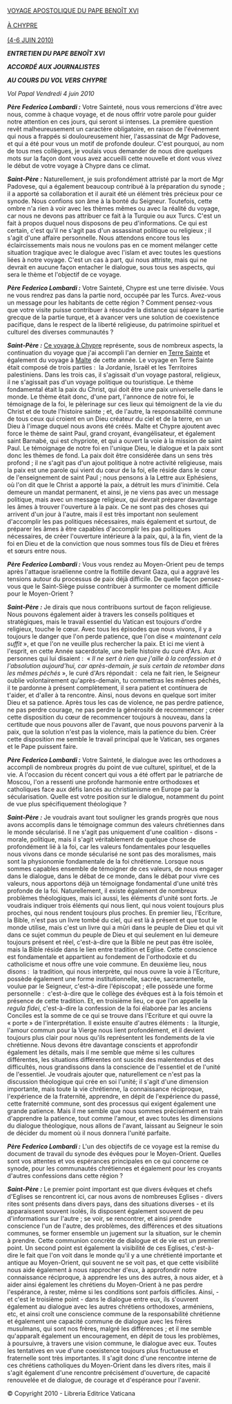 [VOYAGE APOSTOLIQUE DU PAPE BENOÎT XVI \
\
À CHYPRE\
\
(4-6 JUIN 2010)](/content/benedict-xvi/fr/travels/2010/index_cipro.html)

***ENTRETIEN DU PAPE BENOÎT XVI***

***ACCORDÉ AUX JOURNALISTES***

***AU COURS DU VOL VERS CHYPRE***

*Vol Papal* *Vendredi 4 juin 2010*

***Père Federico Lombardi :*** Votre Sainteté, nous vous remercions d'être avec nous, comme à chaque voyage, et de nous offrir votre parole pour guider notre attention en ces jours, qui seront si intenses. La première question revêt malheureusement un caractère obligatoire, en raison de l'événement qui nous a frappés si douloureusement hier, l'assassinat de Mgr Padovese, et qui a été pour vous un motif de profonde douleur. C'est pourquoi, au nom de tous mes collègues, je voulais vous demander de nous dire quelques mots sur la façon dont vous avez accueilli cette nouvelle et dont vous vivez le début de votre voyage à Chypre dans ce climat.

***Saint-Père :*** Naturellement, je suis profondément attristé par la mort de Mgr Padovese, qui a également beaucoup contribué à la préparation du synode ; il a apporté sa collaboration et il aurait été un élément très précieux pour ce synode. Nous confions son âme à la bonté du Seigneur. Toutefois, cette ombre n'a rien à voir avec les thèmes mêmes ou avec la réalité du voyage, car nous ne devons pas attribuer ce fait à la Turquie ou aux Turcs. C'est un fait à propos duquel nous disposons de peu d'informations. Ce qui est certain, c'est qu'il ne s'agit pas d'un assassinat politique ou religieux ; il s'agit d'une affaire personnelle. Nous attendons encore tous les éclaircissements mais nous ne voulons pas en ce moment mélanger cette situation tragique avec le dialogue avec l'islam et avec toutes les questions liées à notre voyage. C'est un cas à part, qui nous attriste, mais qui ne devrait en aucune façon entacher le dialogue, sous tous ses aspects, qui sera le thème et l'objectif de ce voyage.

***Père Federico Lombardi :*** Votre Sainteté, Chypre est une terre divisée. Vous ne vous rendrez pas dans la partie nord, occupée par les Turcs. Avez-vous un message pour les habitants de cette région ? Comment pensez-vous que votre visite puisse contribuer à résoudre la distance qui sépare la partie grecque de la partie turque, et à avancer vers une solution de coexistence pacifique, dans le respect de la liberté religieuse, du patrimoine spirituel et culturel des diverses communautés ?

***Saint-Père :*** [Ce voyage à Chypre](/content/benedict-xvi/fr/travels/2010/index_cipro.html) représente, sous de nombreux aspects, la continuation du voyage que j'ai accompli l'an dernier en [Terre Sainte](/content/benedict-xvi/fr/travels/2009/index_holy-land.html) et également du voyage à [Malte](/content/benedict-xvi/fr/travels/2010/index_malta.html) de cette année. Le voyage en Terre Sainte était composé de trois parties :  la Jordanie, Israël et les Territoires palestiniens. Dans les trois cas, il s'agissait d'un voyage pastoral, religieux, il ne s'agissait pas d'un voyage politique ou touristique. Le thème fondamental était la paix du Christ, qui doit être une paix universelle dans le monde. Le thème était donc, d'une part, l'annonce de notre foi, le témoignage de la foi, le pèlerinage sur ces lieux qui témoignent de la vie du Christ et de toute l'histoire sainte ; et, de l'autre, la responsabilité commune de tous ceux qui croient en un Dieu créateur du ciel et de la terre, en un Dieu à l'image duquel nous avons été créés. Malte et Chypre ajoutent avec force le thème de saint Paul, grand croyant, évangélisateur, et également saint Barnabé, qui est chypriote, et qui a ouvert la voie à la mission de saint Paul. Le témoignage de notre foi en l'unique Dieu, le dialogue et la paix sont donc les thèmes de fond. La paix doit être considérée dans un sens très profond ; il ne s'agit pas d'un ajout politique à notre activité religieuse, mais la paix est une parole qui vient du cœur de la foi, elle réside dans le cœur de l'enseignement de saint Paul ; nous pensons à la Lettre aux Ephésiens, où l'on dit que le Christ a apporté la paix, a détruit les murs d'inimitié. Cela demeure un mandat permanent, et ainsi, je ne viens pas avec un message politique, mais avec un message religieux, qui devrait préparer davantage les âmes à trouver l'ouverture à la paix. Ce ne sont pas des choses qui arrivent d'un jour à l'autre, mais il est très important non seulement d'accomplir les pas politiques nécessaires, mais également et surtout, de préparer les âmes à être capables d'accomplir les pas politiques nécessaires, de créer l'ouverture intérieure à la paix, qui, à la fin, vient de la foi en Dieu et de la conviction que nous sommes tous fils de Dieu et frères et sœurs entre nous.

***Père Federico Lombardi :*** Vous vous rendez au Moyen-Orient peu de temps après l'attaque israélienne contre la flottille devant Gaza, qui a aggravé les tensions autour du processus de paix déjà difficile. De quelle façon pensez-vous que le Saint-Siège puisse contribuer à surmonter ce moment difficile pour le Moyen-Orient ?

***Saint-Père :*** Je dirais que nous contribuons surtout de façon religieuse. Nous pouvons également aider à travers les conseils politiques et stratégiques, mais le travail essentiel du Vatican est toujours d'ordre religieux, touche le cœur. Avec tous les épisodes que nous vivons, il y a toujours le danger que l'on perde patience, que l'on dise « *maintenant cela suffit* », et que l'on ne veuille plus rechercher la paix. Et ici me vient à l'esprit, en cette Année sacerdotale, une belle histoire du curé d'Ars. Aux personnes qui lui disaient :  « *Il ne sert à rien que j'aille à la confession et à l'absolution aujourd'hui, car après-demain, je suis certain de retomber dans les mêmes péchés* », le curé d'Ars répondait :  cela ne fait rien, le Seigneur oublie volontairement qu'après-demain, tu commettras les mêmes péchés, il te pardonne à présent complètement, il sera patient et continuera de t'aider, et d'aller à ta rencontre. Ainsi, nous devons en quelque sort imiter Dieu et sa patience. Après tous les cas de violence, ne pas perdre patience, ne pas perdre courage, ne pas perdre la générosité de recommencer ; créer cette disposition du cœur de recommencer toujours à nouveau, dans la certitude que nous pouvons aller de l'avant, que nous pouvons parvenir à la paix, que la solution n'est pas la violence, mais la patience du bien. Créer cette disposition me semble le travail principal que le Vatican, ses organes et le Pape puissent faire.

***Père Federico Lombardi :*** Votre Sainteté, le dialogue avec les orthodoxes a accompli de nombreux progrès du point de vue culturel, spirituel, et de la vie. A l'occasion du récent concert qui vous a été offert par le patriarche de Moscou, l'on a ressenti une profonde harmonie entre orthodoxes et catholiques face aux défis lancés au christianisme en Europe par la sécularisation. Quelle est votre position sur le dialogue, notamment du point de vue plus spécifiquement théologique ?

***Saint-Père :*** Je voudrais avant tout souligner les grands progrès que nous avons accomplis dans le témoignage commun des valeurs chrétiennes dans le monde sécularisé. Il ne s'agit pas uniquement d'une coalition - disons - morale, politique, mais il s'agit véritablement de quelque chose de profondément lié à la foi, car les valeurs fondamentales pour lesquelles nous vivons dans ce monde sécularisé ne sont pas des moralismes, mais sont la physionomie fondamentale de la foi chrétienne. Lorsque nous sommes capables ensemble de témoigner de ces valeurs, de nous engager dans le dialogue, dans le débat de ce monde, dans le débat pour vivre ces valeurs, nous apportons déjà un témoignage fondamental d'une unité très profonde de la foi. Naturellement, il existe également de nombreux problèmes théologiques, mais ici aussi, les éléments d'unité sont forts. Je voudrais indiquer trois éléments qui nous lient, qui nous voient toujours plus proches, qui nous rendent toujours plus proches. En premier lieu, l'Ecriture, la Bible, n'est pas un livre tombé du ciel, qui est là à présent et que tout le monde utilise, mais c'est un livre qui a mûri dans le peuple de Dieu et qui vit dans ce sujet commun du peuple de Dieu et qui seulement en lui demeure toujours présent et réel, c'est-à-dire que la Bible ne peut pas être isolée, mais la Bible réside dans le lien entre tradition et Eglise. Cette conscience est fondamentale et appartient au fondement de l'orthodoxie et du catholicisme et nous offre une voie commune. En deuxième lieu, nous disons :  la tradition, qui nous interprète, qui nous ouvre la voie à l'Ecriture, possède également une forme institutionnelle, sacrée, sacramentelle, voulue par le Seigneur, c'est-à-dire l'épiscopat ; elle possède une forme personnelle :  c'est-à-dire que le collège des évêques est à la fois témoin et présence de cette tradition. Et, en troisième lieu, ce que l'on appelle la *regula fidei*, c'est-à-dire la confession de la foi élaborée par les anciens Conciles est la somme de ce qui se trouve dans l'Ecriture et qui ouvre la « porte » de l'interprétation. Il existe ensuite d'autres éléments :  la liturgie, l'amour commun pour la Vierge nous lient profondément, et il devient toujours plus clair pour nous qu'ils représentent les fondements de la vie chrétienne. Nous devons être davantage conscients et approfondir également les détails, mais il me semble que même si les cultures différentes, les situations différentes ont suscité des malentendus et des difficultés, nous grandissons dans la conscience de l'essentiel et de l'unité de l'essentiel. Je voudrais ajouter que, naturellement ce n'est pas la discussion théologique qui crée en soi l'unité; il s'agit d'une dimension importante, mais toute la vie chrétienne, la connaissance réciproque, l'expérience de la fraternité, apprendre, en dépit de l'expérience du passé, cette fraternité commune, sont des processus qui exigent également une grande patience. Mais il me semble que nous sommes précisément en train d'apprendre la patience, tout comme l'amour, et avec toutes les dimensions du dialogue théologique, nous allons de l'avant, laissant au Seigneur le soin de décider du moment où il nous donnera l'unité parfaite.

***Père Federico Lombardi :*** L'un des objectifs de ce voyage est la remise du document de travail du synode des évêques pour le Moyen-Orient. Quelles sont vos attentes et vos espérances principales en ce qui concerne ce synode, pour les communautés chrétiennes et également pour les croyants d'autres confessions dans cette région ?

***Saint-Père :*** Le premier point important est que divers évêques et chefs d'Eglises se rencontrent ici, car nous avons de nombreuses Eglises - divers rites sont présents dans divers pays, dans des situations diverses - et ils apparaissent souvent isolés, ils disposent également souvent de peu d'informations sur l'autre ; se voir, se rencontrer, et ainsi prendre conscience l'un de l'autre, des problèmes, des différences et des situations communes, se former ensemble un jugement sur la situation, sur le chemin à prendre. Cette communion concrète de dialogue et de vie est un premier point. Un second point est également la visibilité de ces Eglises, c'est-à-dire le fait que l'on voit dans le monde qu'il y a une chrétienté importante et antique au Moyen-Orient, qui souvent ne se voit pas, et que cette visibilité nous aide également à nous rapprocher d'eux, à approfondir notre connaissance réciproque, à apprendre les uns des autres, à nous aider, et à aider ainsi également les chrétiens du Moyen-Orient à ne pas perdre l'espérance, à rester, même si les conditions sont parfois difficiles. Ainsi, - et c'est le troisième point - dans le dialogue entre eux, ils s'ouvrent également au dialogue avec les autres chrétiens orthodoxes, arméniens, etc, et ainsi croît une conscience commune de la responsabilité chrétienne et également une capacité commune de dialogue avec les frères musulmans, qui sont nos frères, malgré les différences ; et il me semble qu'apparaît également un encouragement, en dépit de tous les problèmes, à poursuivre, à travers une vision commune, le dialogue avec eux. Toutes les tentatives en vue d'une coexistence toujours plus fructueuse et fraternelle sont très importantes. Il s'agit donc d'une rencontre interne de ces chrétiens catholiques du Moyen-Orient dans les divers rites, mais il s'agit également d'une rencontre précisément d'ouverture, de capacité renouvelée et de dialogue, de courage et d'espérance pour l'avenir.

© Copyright 2010 - Libreria Editrice Vaticana